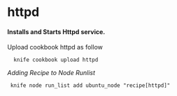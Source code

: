 # httpd

#### Installs and Starts Httpd service.

Upload cookbook httpd as follow

```
  knife cookbook upload httpd
```

*Adding Recipe to Node Runlist*

```
 knife node run_list add ubuntu_node "recipe[httpd]"
 ```
